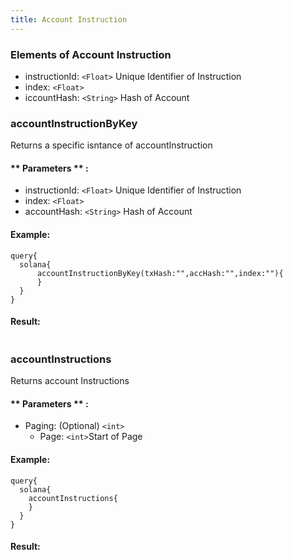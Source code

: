 ```yaml
---
title: Account Instruction
---
```


### Elements of Account Instruction
* instructionId: `<Float>` Unique Identifier of Instruction
* index: `<Float>` 
* iccountHash: `<String>` Hash of Account

### accountInstructionByKey
Returns a specific isntance of accountInstruction

#### ** Parameters ** : 
* instructionId: `<Float>` Unique Identifier of Instruction
* index: `<Float>` 
* accountHash: `<String>` Hash of Account

#### Example:
```
query{
  solana{
	  accountInstructionByKey(txHash:"",accHash:"",index:""){
	  }
  }
}
```

#### Result:
```

```

### accountInstructions
Returns account Instructions

#### ** Parameters ** : 
* Paging: (Optional) `<int>` 
  - Page: `<int>`Start of Page 

#### Example:
```
query{
  solana{
    accountInstructions{
    }
  }
}
```

#### Result:
```

```

